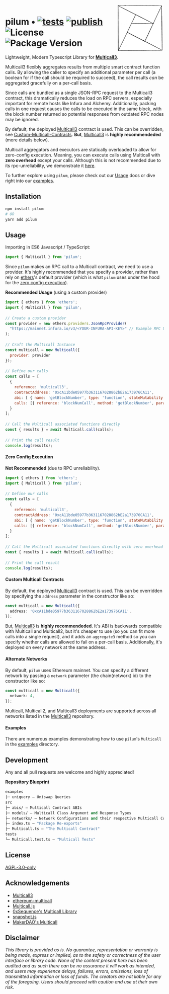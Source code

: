 <img align="right" width="150" height="150" top="100" src="./assets/pilum.png">

# pilum • [![tests](https://github.com/abigger87/pilum/actions/workflows/tests.yml/badge.svg)](https://github.com/abigger87/pilum/actions/workflows/tests.yml) [![publish](https://github.com/abigger87/pilum/actions/workflows/publish.yml/badge.svg)](https://github.com/abigger87/pilum/actions/workflows/publish.yml) ![License](https://img.shields.io/github/license/abigger87/pilum)  ![Package Version](https://img.shields.io/github/package-json/v/abigger87/pilum)

Lightweight, Modern Typescript Library for **[Multicall3](https://github.com/mds1/multicall)**.

Multicall3 flexibly aggregates results from multiple smart contract function calls. By allowing the caller to specify an additional parameter per call (a boolean for if the call should be required to succeed), the call results _can_ be aggregated gracefully on a per-call basis.

Since calls are bundled as a single JSON-RPC request to the Multicall3 contract, this dramatically reduces the load on RPC servers, especially important for remote hosts like Infura and Alchemy. Additionally, packing calls in one request causes the calls to be executed in the same block, with the block number returned so potential responses from outdated RPC nodes may be ignored.

By default, the deployed [Multicall3](https://github.com/mds1/multicall/blob/master/src/Multicall3.sol) contract is used. This can be overridden, see [Custom-Multicall-Contracts](#Custom-Multicall-Contracts). **But**, [Multicall3](https://github.com/mds1/multicall/blob/master/src/Multicall3.sol) is **highly recommendeded** (more details below).

Multicall aggregators and executors are statically overloaded to allow for zero-config execution. Meaning, you can execute calls using Multicall with **zero overhead** except your calls. Although this is not recommended due to its rpc-unreliability, we demonstrate it [here](#Zero-Config-Execution).

To further explore using `pilum`, please check out our [Usage](#Usage) docs or dive right into our [examples](./examples).


## Installation

```sh
npm install pilum
# OR
yarn add pilum
```


## Usage

Importing in ES6 Javascript / TypeScript:
```js
import { Multicall } from 'pilum';
```

Since `pilum` makes an RPC call to a Multicall contract, we need to use a provider. It's highly recommended that you specify a provider, rather than rely on [ethers](https://docs.ethers.io/v5/)'s default provider (which is what `pilum` uses under the hood for the [zero config execution](#Zero-Config-Execution)).

**Recommended Usage** (using a custom provider)

```js
import { ethers } from 'ethers';
import { Multicall } from 'pilum';

// Create a custom provider
const provider = new ethers.providers.JsonRpcProvider(
  "https://mainnet.infura.io/v3/<YOUR-INFURA-API-KEY>" // Example RPC URL
);

// Craft the Multicall Instance
const multicall = new Multicall({
  provider: provider
});

// Define our calls
const calls = [
  {
    reference: 'multicall3',
    contractAddress: '0xcA11bde05977b3631167028862bE2a173976CA11',
    abi: [ { name: 'getBlockNumber', type: 'function', stateMutability: 'view', inputs: [], outputs: [ { name: 'blockNumber', type: 'uint256' }] } ],
    calls: [{ reference: 'blockNumCall', method: 'getBlockNumber', params: [], value: 0 }]
  }
];

// Call the Multicall associated functions directly
const { results } = await Multicall.call(calls);

// Print the call result
console.log(results);
```


#### Zero Config Execution

**Not Recommended** (due to RPC unreliability).

```js
import { ethers } from 'ethers';
import { Multicall } from 'pilum';

// Define our calls
const calls = [
  {
    reference: 'multicall3',
    contractAddress: '0xcA11bde05977b3631167028862bE2a173976CA11',
    abi: [ { name: 'getBlockNumber', type: 'function', stateMutability: 'view', inputs: [], outputs: [ { name: 'blockNumber', type: 'uint256' }] } ],
    calls: [{ reference: 'blockNumCall', method: 'getBlockNumber', params: [], value: 0 }]
  }
];

// Call the Multicall associated functions directly with zero overhead
const { results } = await Multicall.call(calls);

// Print the call result
console.log(results);
```


#### Custom Multicall Contracts

By default, the deployed [Multicall3](https://github.com/mds1/multicall/blob/master/src/Multicall3.sol) contract is used. This can be overridden by specifying the `address` parameter in the constructor like so:

```typescript
const multicall = new Multicall({
  address: '0xcA11bde05977b3631167028862bE2a173976CA11',
});
```

But, [Multicall3](https://github.com/mds1/multicall/blob/master/src/Multicall3.sol) is **highly recommendeded**. It's ABI is backwards compatible with Multicall and Multicall2, but it's cheaper to use (so you can fit more calls into a single request), and it adds an `aggregate3` method so you can specify whether calls are allowed to fail on a per-call basis. Additionally, it's deployed on every network at the same address.


#### Alternate Networks

By default, `pilum` uses Ethereum mainnet. You can specify a different network by passing a `network` parameter (the chain(network) id) to the constructor like so:

```typescript
const multicall = new Multicall({
  network: 4,
});
```

Multicall, Multicall2, and Multicall3 deployments are supported across all networks listed in the [Multicall3](https://github.com/mds1/multicall) repository.


#### Examples

There are numerous examples demonstrating how to use `pilum`'s `Multicall` in the [examples](./examples/) directory.


## Development

Any and all pull requests are welcome and highly appreciated!

**Repository Blueprint**

```ml
examples
├─ uniquery — Uniswap Queries
src
├─ abis/ — Multicall Contract ABIs
├─ models/ — Multicall Class Argument and Response Types
├─ networks/ — Network Configurations and their respective Multicall Contract Deployment Addresses
├─ index.ts — "Package Re-exports"
├─ Multicall.ts — "The Multicall Contract"
tests
└─ Multicall.test.ts — "Multicall Tests"
```


## License

[AGPL-3.0-only](https://github.com/abigger87/pilum/blob/master/LICENSE)


## Acknowledgements

- [Multicall3](https://github.com/mds1/multicall)
- [ethereum-multicall](https://github.com/joshstevens19/ethereum-multicall)
- [Multicall.js](https://github.com/makerdao/multicall.js)
- [0xSequence's Multicall Library](https://github.com/0xsequence/sequence.js)
- [snapshot.js](https://github.com/snapshot-labs/snapshot.js)
- [MakerDAO's Multicall](https://github.com/makerdao/multicall)


## Disclaimer

_This library is provided as is. No guarantee, representation or warranty is being made, express or implied, as to the safety or correctness of the user interface or library code. None of the content present here has been audited and as such there can be no assurance it will work as intended, and users may experience delays, failures, errors, omissions, loss of transmitted information or loss of funds. The creators are not liable for any of the foregoing. Users should proceed with caution and use at their own risk._
